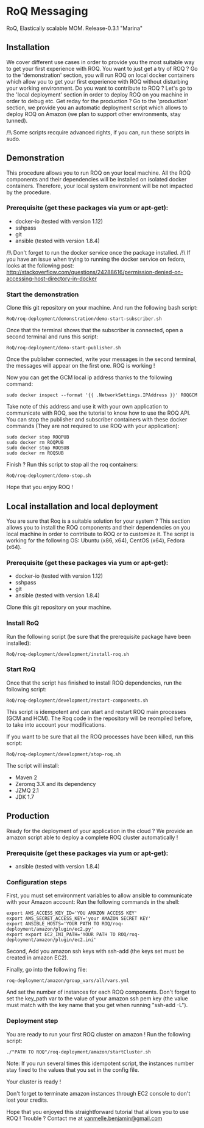 RoQ Messaging
=============

RoQ, Elastically scalable MOM.
Release-0.3.1 "Marina"

Installation
------------

We cover different use cases in order to provide you the most suitable way to get your first experience with ROQ.
You want to just get a try of ROQ ? Go to the 'demonstration' section, you will run ROQ on local docker containers which allow you to get your first experience with ROQ without disturbing your working environment.
Do you want to contribute to ROQ ? Let's go to the 'local deployment' section in order to deploy ROQ on you machine in order to debug etc.
Get reday for the production ? Go to the 'production' section, we provide you an automatic deployment script which allows to deploy ROQ on Amazon (we plan to support other environments, stay tunned).

/!\ Some scripts recquire advanced rights, if you can, run these scripts in sudo.

Demonstration
-------------

This procedure allows you to run ROQ on your local machine. All the ROQ components and their dependencies will be installed on isolated docker containers. Therefore, your local system environment will be not impacted by the procedure.

### Prerequisite (get these packages via yum or apt-get):
- docker-io (tested with version 1.12)
- sshpass
- git
- ansible (tested with version 1.8.4)

/!\ Don't forget to run the docker service once the package installed. 
/!\ If you have an issue when trying to running the docker service on fedora, looks at the following post: http://stackoverflow.com/questions/24288616/permission-denied-on-accessing-host-directory-in-docker

### Start the demonstration

Clone this git repository on your machine. And run the following bash script:
```
RoQ/roq-deployment/demonstration/demo-start-subscriber.sh
```
Once that the terminal shows that the subscriber is connected, open a second terminal and runs this script: 
```
RoQ/roq-deployment/demo-start-publisher.sh
```
Once the publisher connected, write your messages in the second terminal, the messages will appear on the first one. ROQ is working !

Now you can get the GCM local ip address thanks to the following command:
```
sudo docker inspect --format '{{ .NetworkSettings.IPAddress }}' ROQGCM
```

Take note of this address and use it with your own application to communicate with ROQ, see the tutorial to know how to use the ROQ API. You can stop the publisher and subscriber containers with these docker commands (They are not required to use ROQ with your application):
```
sudo docker stop ROQPUB
sudo docker rm ROQPUB
sudo docker stop ROQSUB
sudo docker rm ROQSUB
```

Finish ? Run this script to stop all the roq containers: 
```
RoQ/roq-deployment/demo-stop.sh
```

Hope that you enjoy ROQ !

Local installation and local deployment
---------------------------------------

You are sure that Roq is a suitable solution for your system ? This section allows you to install the ROQ components and their dependencies on you local machine in order to contribute to ROQ or to customize it.
The script is working for the following OS: Ubuntu (x86, x64), CentOS (x64), Fedora (x64).

### Prerequisite (get these packages via yum or apt-get):
- docker-io (tested with version 1.12)
- sshpass
- git
- ansible (tested with version 1.8.4)

Clone this git repository on your machine.

### Install RoQ
Run the following script (be sure that the prerequisite package have been installed):
```
RoQ/roq-deployment/development/install-roq.sh
```

### Start RoQ
Once that the script has finished to install ROQ dependencies, run the following script:
```
RoQ/roq-deployment/development/restart-components.sh
```

This script is idempotent and can start and restart ROQ main processes (GCM and HCM). The Roq code in the repository will be reompiled before, to take into account your modifications.

If you want to be sure that all the ROQ processes have been killed, run this script:
```
RoQ/roq-deployment/development/stop-roq.sh
```

The script will install:
* Maven 2
* Zeromq 3.X and its dependency
* JZMQ 2.1
* JDK 1.7

Production
----------

Ready for the deployment of your application in the cloud ? We provide an amazon script able to deploy a complete ROQ cluster automatically !

### Prerequisite (get these packages via yum or apt-get):
- ansible (tested with version 1.8.4)

### Configuration steps

First, you must set environment variables to allow ansible to communicate with your Amazon account:
Run the following commands in the shell:
```
export AWS_ACCESS_KEY_ID='YOU AMAZON ACCESS KEY'
export AWS_SECRET_ACCESS_KEY='your AMAZON SECRET KEY'
export ANSIBLE_HOSTS='YOUR PATH TO ROQ/roq-deployment/amazon/plugin/ec2.py'
export export EC2_INI_PATH='YOUR PATH TO ROQ/roq-deployment/amazon/plugin/ec2.ini'
```
Second, Add you amazon ssh keys with ssh-add (the keys set must be created in amazon EC2).

Finally, go into the following file:
```
roq-deployment/amazon/group_vars/all/vars.yml
```
And set the number of instances for each ROQ components.
Don't forget to set the key_path var to the value of your amazon ssh pem key (the value must match with the key name that you get when running "ssh-add -L").

### Deployment step

You are ready to run your first ROQ cluster on amazon !
Run the following script: 
```
./"PATH TO ROQ"/roq-deployment/amazon/startCluster.sh
```

Note: If you run several times this idempotent script, the instances number stay fixed to the values that you set in the config file.

Your cluster is ready !

Don't forget to terminate amazon instances through EC2 console to don't lost your credits.

Hope that you enjoyed this straightforward tutorial that allows you to use ROQ !
Trouble ? Contact me at vanmelle.benjamin@gmail.com